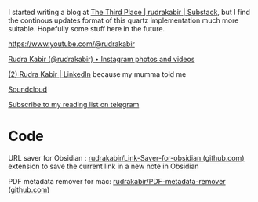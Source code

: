 I started writing a blog at [The Third Place | rudrakabir | Substack](https://rudrakabir.substack.com/), but I find the continous updates format of this quartz implementation much more suitable. Hopefully some stuff here in the future. 


https://www.youtube.com/@rudrakabir

[Rudra Kabir (@rudrakabir) • Instagram photos and videos](https://www.instagram.com/rudrakabir/)

[(2) Rudra Kabir | LinkedIn](https://www.linkedin.com/in/rudrakabir/) because my mumma told me

[Soundcloud](https://soundcloud.com/rudra-kabir)

[Subscribe to my reading list on telegram]()
# Code

URL saver for Obsidian : [rudrakabir/Link-Saver-for-obsidian (github.com)](https://github.com/rudrakabir/Link-Saver-for-obsidian) extension to save the current link in a new note in Obsidian

PDF metadata remover for mac: [rudrakabir/PDF-metadata-remover (github.com)](https://github.com/rudrakabir/PDF-metadata-remover)